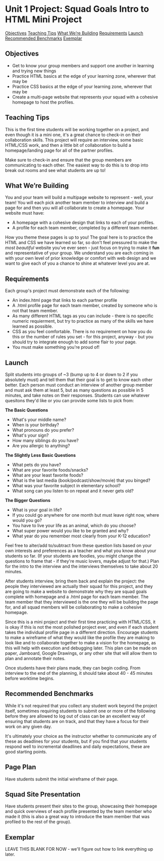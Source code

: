# Unit 1 Project: Squad Goals Intro to HTML Mini Project

[Objectives](#objectives)
[Teaching Tips](#teaching-tips)
[What We’re Building](#building)
[Requirements](#requirements)
[Launch](#launch)
[Recommended Benchmarks](#recommended-benchmarks)
[Exemplar](#exemplar)

## Objectives

* Get to know your group members and support one another in learning and trying new things
* Practice HTML basics at the edge of your learning zone, wherever that may be
* Practice CSS basics at the edge of your learning zone, wherever that may be
* Create a multi-page website that represents your squad with a cohesive homepage to host the profiles.

## Teaching Tips

This is the first time students will be working together on a project, and even though it is a mini one, it's a great chance to check-in on their collaboration skills. This project will require an interview, some basic HTML/CSS work, and then a little bit of collaboration to build a homepage/landing page for all of the partner profiles.

Make sure to check-in and ensure that the group members are communicating to each other. The easiest way to do this is to drop into break out rooms and see what students are up to!

## What We’re Building <a id="building"></a>

You and your team will build a multipage website to represent - well, your team! You will each pick another team member to interview and build a page for and then you will all collaborate to create a homepage. Your website must have:

* A homepage with a cohesive design that links to each of your profiles.
* A profile for each team member, completed by a different team member.

How you theme these pages is up to you! The goal here is to practice the HTML and CSS we have learned so far, so don't feel pressured to make the _most beautiful_ website you've ever seen - just focus on trying to make it **fun** and representative of your group. We understand you are each coming in with your own level of prior knowledge or comfort with web design and we want to give each of you a chance to shine at whatever level you are at.

## Requirements

Each group's project must demonstrate each of the following:
* An index.html page that links to each partner profile
* A .html profile page for each team member, created by someone who is not that team member.
* As many different HTML tags as you can include - there is no specific numeric requierment, but try to practice as many of the skills we have learned as possible.
* CSS as you feel comfortable. There is no requirement on how you do this or the number of rules you set - for this project, anyway - but you should try to integrate enough to add some flair to your page.
* You must make something you're proud of!

## Launch

Split students into groups of ~3 (bump up to 4 or down to 2 if you absolutely must) and tell them that their goal is to get to know each other better. Each person must conduct an interview of another group member and must ask them at least 5, but as many questions as possible in 5 minutes, and take notes on their responses. Students can use whatever quesitons they'd like or you can provide some lists to pick from:

**The Basic Questions**
* What's your middle name?
* When is your birthday?
* What pronouns do you prefer?
* What's your sign?
* How many siblings do you have?
* Are you allergic to anything?

**The Slightly Less Basic Questions**
* What pets do you have?
* What are your favorite foods/snacks?
* What are your least favorite foods?
* What is the last media (book/podcast/show/movie) that you binged?
* What was your favorite subject in elementary school?
* What song can you listen to on repeat and it never gets old?

**The Bigger Questions**
* What is your goal in life?
* If you could go anywhere for one month but must leave right now, where would you go?
* You have to live your life as an animal, which do you choose?
* What super power would you like to be granted and why?
* What year do you remember most clearly from your K-12 education?

Feel free to alter/add to/subtract from these question lists based on your own interests and preferences as a teacher and what you know about your students so far. (If your students are foodies, you might change the questions to frame that - if they're music lovers, maybe adjust for that.) Plan for the intro to the interview and the interviews themselves to take about 20 minutes.

After students interview, bring them back and explain the project: the people they interviewed are actually their squad for this project, and they are going to make a website to demonstrate why they are squad goals complete with homepage and a .html page for each team member. The team member that they interviewed is the one they will be building the page for, and all squad members will be collaborating to make a cohesive homepage.

Since this is a mini project and their first time practicing with HTML/CSS, it is okay if this is not the most polished project ever, and even if each student takes the individual profile page in a different direction. Encourage students to make a wireframe of what they would like the profile they are making to look like and to collaborate together to make a vision for the homepage, as this will help with execution and debugging later. This plan can be made on paper, Jamboard, Google Drawings, or any other site that will allow them to plan and annotate their notes.

Once students have their plans made, they can begin coding. From interview to the end of the planning, it should take about 40 - 45 minutes before worktime begins.

## Recommended Benchmarks

While it's not required that you collect any student work beyond the project itself, sometimes requiring students to submit one or more of the following before they are allowed to log out of class can be an excellent way of ensuring that students are on track, and that they have a focus for their work on any given day.

It's ultimately your choice as the instructor whether to communicate any of these as deadlines for your students, but if you find that your students respond well to incremental deadlines and daily expectations, these are good starting points.

## Page Plan

Have students submit the initial wireframe of their page.

## Squad Site Presentation

Have students present their sites to the group, showcasing their homepage and quick overviews of each profile presented by the team member who made it (this is also a great way to introduce the team member that was profiled to the rest of the group).

## Exemplar

LEAVE THIS BLANK FOR NOW - we'll figure out how to link everything up later.  
